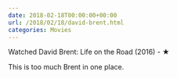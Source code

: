 ```yaml
---
date: 2018-02-18T00:00:00+00:00
url: /2018/02/18/david-brent.html
categories: Movies
---
```

Watched David Brent: Life on the Road (2016) - ★

This is too much Brent in one place.


